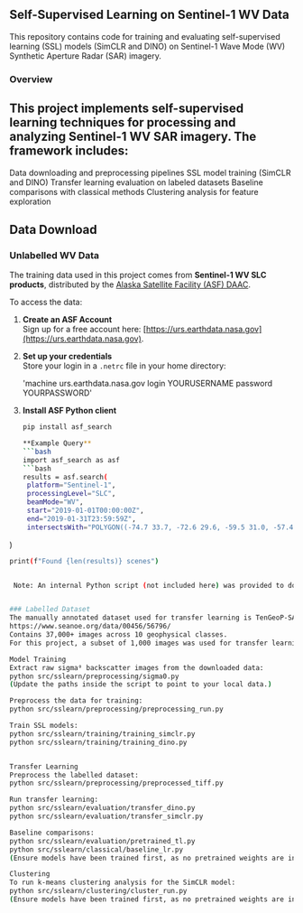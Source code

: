 ## Self-Supervised Learning on Sentinel-1 WV Data
This repository contains code for training and evaluating self-supervised learning (SSL) models (SimCLR and DINO) on Sentinel-1 Wave Mode (WV) Synthetic Aperture Radar (SAR) imagery.

### Overview

## This project implements self-supervised learning techniques for processing and analyzing Sentinel-1 WV SAR imagery. The framework includes:

Data downloading and preprocessing pipelines
SSL model training (SimCLR and DINO)
Transfer learning evaluation on labeled datasets
Baseline comparisons with classical methods
Clustering analysis for feature exploration

## Data Download

### Unlabelled WV Data
The training data used in this project comes from **Sentinel-1 WV SLC products**, distributed by the [Alaska Satellite Facility (ASF) DAAC](https://asf.alaska.edu/).

To access the data:

1. **Create an ASF Account**  
   Sign up for a free account here: [https://urs.earthdata.nasa.gov](https://urs.earthdata.nasa.gov).

2. **Set up your credentials**  
   Store your login in a `.netrc` file in your home directory:
   
   'machine urs.earthdata.nasa.gov
   login YOURUSERNAME
   password YOURPASSWORD'

3. **Install ASF Python client**
   ```bash
   pip install asf_search

   **Example Query**
   ```bash
   import asf_search as asf
   ```bash
   results = asf.search(
    platform="Sentinel-1",
    processingLevel="SLC",
    beamMode="WV",
    start="2019-01-01T00:00:00Z",
    end="2019-01-31T23:59:59Z",
    intersectsWith="POLYGON((-74.7 33.7, -72.6 29.6, -59.5 31.0, -57.4 42.2, -65.9 42.7, -74.7 33.7))"
)
   ```bash
   print(f"Found {len(results)} scenes")


    Note: An internal Python script (not included here) was provided to download WV data. The process is relatively slow and memory intensive — around 50–100 images per hour.


### Labelled Dataset
The manually annotated dataset used for transfer learning is TenGeoP-SARwv, available at:
https://www.seanoe.org/data/00456/56796/
Contains 37,000+ images across 10 geophysical classes.
For this project, a subset of 1,000 images was used for transfer learning.

Model Training
Extract raw sigma⁰ backscatter images from the downloaded data:
python src/sslearn/preprocessing/sigma0.py
(Update the paths inside the script to point to your local data.)

Preprocess the data for training:
python src/sslearn/preprocessing/preprocessing_run.py

Train SSL models:
python src/sslearn/training/training_simclr.py
python src/sslearn/training/training_dino.py


Transfer Learning
Preprocess the labelled dataset:
python src/sslearn/preprocessing/preprocessed_tiff.py

Run transfer learning:
python src/sslearn/evaluation/transfer_dino.py
python src/sslearn/evaluation/transfer_simclr.py

Baseline comparisons:
python src/sslearn/evaluation/pretrained_tl.py
python src/sslearn/classical/baseline_lr.py
(Ensure models have been trained first, as no pretrained weights are included in this repository.)

Clustering
To run k-means clustering analysis for the SimCLR model:
python src/sslearn/clustering/cluster_run.py
(Ensure models have been trained first, as no pretrained weights are included in this repository.)






